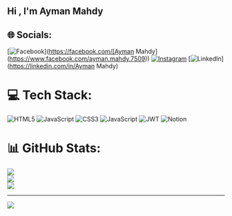 ## Hi , I'm Ayman Mahdy


## 🌐 Socials:
[![Facebook](https://img.shields.io/badge/Facebook-%231877F2.svg?logo=Facebook&logoColor=white)](https://facebook.com/[Ayman Mahdy](https://www.facebook.com/ayman.mahdy.7509)) [![Instagram](https://img.shields.io/badge/Instagram-%23E4405F.svg?logo=Instagram&logoColor=white)](https://instagram.com/Ayman_Mahdy.y) [![LinkedIn](https://img.shields.io/badge/LinkedIn-%230077B5.svg?logo=linkedin&logoColor=white)](https://linkedin.com/in/Ayman Mahdy) 

# 💻 Tech Stack:
![HTML5](https://img.shields.io/badge/html5-%23E34F26.svg?style=for-the-badge&logo=html5&logoColor=white) ![JavaScript](https://img.shields.io/badge/javascript-%23323330.svg?style=for-the-badge&logo=javascript&logoColor=%23F7DF1E) ![CSS3](https://img.shields.io/badge/css3-%231572B6.svg?style=for-the-badge&logo=css3&logoColor=white) ![JavaScript](https://img.shields.io/badge/javascript-%23323330.svg?style=for-the-badge&logo=javascript&logoColor=%23F7DF1E) ![JWT](https://img.shields.io/badge/JWT-black?style=for-the-badge&logo=JSON%20web%20tokens) ![Notion](https://img.shields.io/badge/Notion-%23000000.svg?style=for-the-badge&logo=notion&logoColor=white)
# 📊 GitHub Stats:
![](https://github-readme-stats.vercel.app/api?username=AymanMahdy&theme=dark&hide_border=false&include_all_commits=false&count_private=false)<br/>
![](https://github-readme-streak-stats.herokuapp.com/?user=AymanMahdy&theme=dark&hide_border=false)<br/>
![](https://github-readme-stats.vercel.app/api/top-langs/?username=AymanMahdy&theme=dark&hide_border=false&include_all_commits=false&count_private=false&layout=compact)

---
[![](https://visitcount.itsvg.in/api?id=AymanMahdy&icon=0&color=0)](https://visitcount.itsvg.in)

<!-- Proudly created with GPRM ( https://gprm.itsvg.in ) -->
